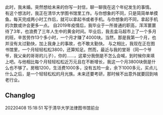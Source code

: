 此时，我未婚。突然想给未来的你写一封信，聊一聊我在这个年纪发生的事情。
有这个想法时，我正在清华大学图书馆里工作。与你想象的不同，只是简简单单摸鱼。每天完成两小时工作后，就可以拿起书或者手机。与你想象的不同，拿起手机的次数或许会更多一点。
自2019年疫情后，我毕业于一所普通的职高，浑浑噩噩待了3年，也浪费了三年人生中的黄金时间。毕业后，我去盒马超市上了一个多月的班，辛苦劳作13个多小时，一个月才赚了4000块。当然，那是我第一个月，也并没有太过勤快，加上我身上的事故，也不敢太勤快。
与之相比，我现在正在图书馆里，一个月轻轻松松3800，还算知足。然而，最近与我的堂哥（同一个爷爷，我父亲的哥哥的儿子），你的……，这辈分我倒是不怎么会喊，到时候你来填上吧。与他相比每个月轻轻松松近万元且在不断增长，我这一个月3800块倒是什么也不够了。房租1200，生活费1000多，没有五险一金，余下1000多元，买点儿什么之后，是一个轻轻松松的月光族。未来还要考研，那时候不出意外就要回到啃老行业。
## Changlog
20220408 15:18:51 写于清华大学法律图书馆前台